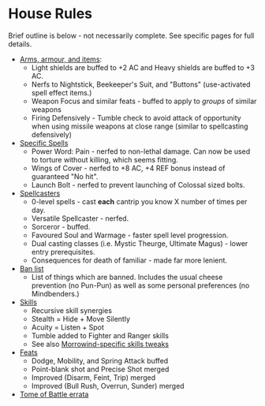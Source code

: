# House Rules

Brief outline is below - not necessarily complete. See specific pages for full details.

* [Arms, armour, and items](/houserules/arms_armour_items):
	* Light shields are buffed to +2 AC and Heavy shields are buffed to +3 AC.
	* Nerfs to Nightstick, Beekeeper's Suit, and "Buttons" (use-activated spell effect items.)
	* Weapon Focus and similar feats - buffed to apply to *groups* of similar weapons
	* Firing Defensively - Tumble check to avoid attack of opportunity when using missile weapons at close range (similar to spellcasting defensively)
* [Specific Spells](/houserules/specific_spells)
	* Power Word: Pain - nerfed to non-lethal damage. Can now be used to torture without killing, which seems fitting.
	* Wings of Cover - nerfed to +8 AC, +4 REF bonus instead of guaranteed "No hit".
	* Launch Bolt - nerfed to prevent launching of Colossal sized bolts.
* [Spellcasters](/houserules/spellcasters)
	* 0-level spells - cast **each** cantrip you know X number of times per day.
	* Versatile Spellcaster - nerfed.
	* Sorceror - buffed.
	* Favoured Soul and Warmage - faster spell level progression.
	* Dual casting classes (i.e. Mystic Theurge, Ultimate Magus) - lower entry prerequisites.
	* Consequences for death of familiar - made far more lenient.
* [Ban list](/houserules/banlist)
	* List of things which are banned. Includes the usual cheese prevention (no Pun-Pun) as well as some personal preferences (no Mindbenders.)
* [Skills](/houserules/skills)
	* Recursive skill synergies
	* Stealth = Hide + Move Silently
	* Acuity = Listen + Spot
	* Tumble added to Fighter and Ranger skills
	* See also [Morrowind-specific skills tweaks](/rules/skills)
* [Feats](/houserules/feats)
	* Dodge, Mobility, and Spring Attack buffed
	* Point-blank shot and Precise Shot merged
	* Improved (Disarm, Feint, Trip) merged
	* Improved (Bull Rush, Overrun, Sunder) merged
* [Tome of Battle errata](/houserules/tome_of_battle_errata)